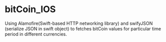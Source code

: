 # bitCoin_IOS
Using Alamofire(Swift-based HTTP networking library) and swifyJSON (serialize JSON in swift object) to fetches bitCoin values for particular time period in different currencies.  

